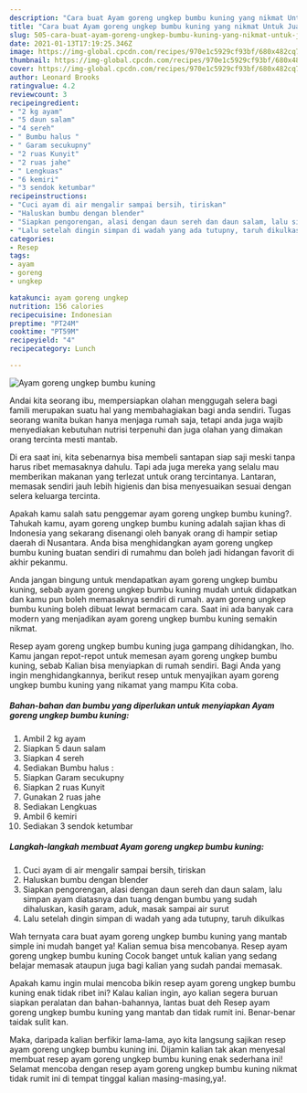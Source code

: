 ```yaml
---
description: "Cara buat Ayam goreng ungkep bumbu kuning yang nikmat Untuk Jualan"
title: "Cara buat Ayam goreng ungkep bumbu kuning yang nikmat Untuk Jualan"
slug: 505-cara-buat-ayam-goreng-ungkep-bumbu-kuning-yang-nikmat-untuk-jualan
date: 2021-01-13T17:19:25.346Z
image: https://img-global.cpcdn.com/recipes/970e1c5929cf93bf/680x482cq70/ayam-goreng-ungkep-bumbu-kuning-foto-resep-utama.jpg
thumbnail: https://img-global.cpcdn.com/recipes/970e1c5929cf93bf/680x482cq70/ayam-goreng-ungkep-bumbu-kuning-foto-resep-utama.jpg
cover: https://img-global.cpcdn.com/recipes/970e1c5929cf93bf/680x482cq70/ayam-goreng-ungkep-bumbu-kuning-foto-resep-utama.jpg
author: Leonard Brooks
ratingvalue: 4.2
reviewcount: 3
recipeingredient:
- "2 kg ayam"
- "5 daun salam"
- "4 sereh"
- " Bumbu halus "
- " Garam secukupny"
- "2 ruas Kunyit"
- "2 ruas jahe"
- " Lengkuas"
- "6 kemiri"
- "3 sendok ketumbar"
recipeinstructions:
- "Cuci ayam di air mengalir sampai bersih, tiriskan"
- "Haluskan bumbu dengan blender"
- "Siapkan pengorengan, alasi dengan daun sereh dan daun salam, lalu simpan ayam diatasnya dan tuang dengan bumbu yang sudah dihaluskan, kasih garam, aduk, masak sampai air surut"
- "Lalu setelah dingin simpan di wadah yang ada tutupny, taruh dikulkas"
categories:
- Resep
tags:
- ayam
- goreng
- ungkep

katakunci: ayam goreng ungkep 
nutrition: 156 calories
recipecuisine: Indonesian
preptime: "PT24M"
cooktime: "PT59M"
recipeyield: "4"
recipecategory: Lunch

---
```



![Ayam goreng ungkep bumbu kuning](https://img-global.cpcdn.com/recipes/970e1c5929cf93bf/680x482cq70/ayam-goreng-ungkep-bumbu-kuning-foto-resep-utama.jpg)

Andai kita seorang ibu, mempersiapkan olahan menggugah selera bagi famili merupakan suatu hal yang membahagiakan bagi anda sendiri. Tugas seorang  wanita bukan hanya menjaga rumah saja, tetapi anda juga wajib menyediakan kebutuhan nutrisi terpenuhi dan juga olahan yang dimakan orang tercinta mesti mantab.

Di era  saat ini, kita sebenarnya bisa membeli santapan siap saji meski tanpa harus ribet memasaknya dahulu. Tapi ada juga mereka yang selalu mau memberikan makanan yang terlezat untuk orang tercintanya. Lantaran, memasak sendiri jauh lebih higienis dan bisa menyesuaikan sesuai dengan selera keluarga tercinta. 



Apakah kamu salah satu penggemar ayam goreng ungkep bumbu kuning?. Tahukah kamu, ayam goreng ungkep bumbu kuning adalah sajian khas di Indonesia yang sekarang disenangi oleh banyak orang di hampir setiap daerah di Nusantara. Anda bisa menghidangkan ayam goreng ungkep bumbu kuning buatan sendiri di rumahmu dan boleh jadi hidangan favorit di akhir pekanmu.

Anda jangan bingung untuk mendapatkan ayam goreng ungkep bumbu kuning, sebab ayam goreng ungkep bumbu kuning mudah untuk didapatkan dan kamu pun boleh memasaknya sendiri di rumah. ayam goreng ungkep bumbu kuning boleh dibuat lewat bermacam cara. Saat ini ada banyak cara modern yang menjadikan ayam goreng ungkep bumbu kuning semakin nikmat.

Resep ayam goreng ungkep bumbu kuning juga gampang dihidangkan, lho. Kamu jangan repot-repot untuk memesan ayam goreng ungkep bumbu kuning, sebab Kalian bisa menyiapkan di rumah sendiri. Bagi Anda yang ingin menghidangkannya, berikut resep untuk menyajikan ayam goreng ungkep bumbu kuning yang nikamat yang mampu Kita coba.

<!--inarticleads1-->

##### Bahan-bahan dan bumbu yang diperlukan untuk menyiapkan Ayam goreng ungkep bumbu kuning:

1. Ambil 2 kg ayam
1. Siapkan 5 daun salam
1. Siapkan 4 sereh
1. Sediakan  Bumbu halus :
1. Siapkan  Garam secukupny
1. Siapkan 2 ruas Kunyit
1. Gunakan 2 ruas jahe
1. Sediakan  Lengkuas
1. Ambil 6 kemiri
1. Sediakan 3 sendok ketumbar




<!--inarticleads2-->

##### Langkah-langkah membuat Ayam goreng ungkep bumbu kuning:

1. Cuci ayam di air mengalir sampai bersih, tiriskan
1. Haluskan bumbu dengan blender
1. Siapkan pengorengan, alasi dengan daun sereh dan daun salam, lalu simpan ayam diatasnya dan tuang dengan bumbu yang sudah dihaluskan, kasih garam, aduk, masak sampai air surut
1. Lalu setelah dingin simpan di wadah yang ada tutupny, taruh dikulkas




Wah ternyata cara buat ayam goreng ungkep bumbu kuning yang mantab simple ini mudah banget ya! Kalian semua bisa mencobanya. Resep ayam goreng ungkep bumbu kuning Cocok banget untuk kalian yang sedang belajar memasak ataupun juga bagi kalian yang sudah pandai memasak.

Apakah kamu ingin mulai mencoba bikin resep ayam goreng ungkep bumbu kuning enak tidak ribet ini? Kalau kalian ingin, ayo kalian segera buruan siapkan peralatan dan bahan-bahannya, lantas buat deh Resep ayam goreng ungkep bumbu kuning yang mantab dan tidak rumit ini. Benar-benar taidak sulit kan. 

Maka, daripada kalian berfikir lama-lama, ayo kita langsung sajikan resep ayam goreng ungkep bumbu kuning ini. Dijamin kalian tak akan menyesal membuat resep ayam goreng ungkep bumbu kuning enak sederhana ini! Selamat mencoba dengan resep ayam goreng ungkep bumbu kuning nikmat tidak rumit ini di tempat tinggal kalian masing-masing,ya!.

